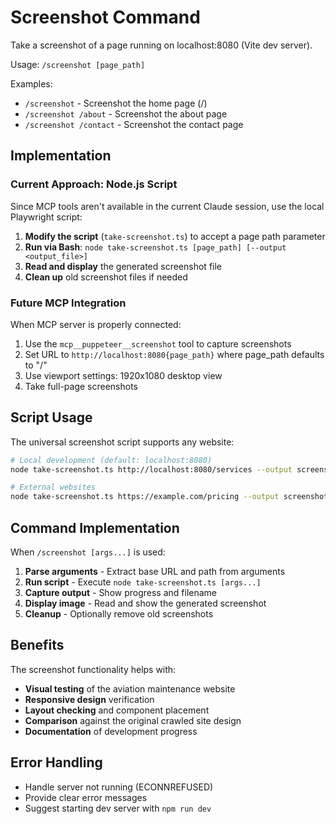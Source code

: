 # Screenshot Command

Take a screenshot of a page running on localhost:8080 (Vite dev server).

Usage: `/screenshot [page_path]`

Examples:

- `/screenshot` - Screenshot the home page (/)
- `/screenshot /about` - Screenshot the about page
- `/screenshot /contact` - Screenshot the contact page

## Implementation

### Current Approach: Node.js Script

Since MCP tools aren't available in the current Claude session, use the local Playwright script:

1. **Modify the script** (`take-screenshot.ts`) to accept a page path parameter
2. **Run via Bash**: `node take-screenshot.ts [page_path] [--output <output_file>]`
3. **Read and display** the generated screenshot file
4. **Clean up** old screenshot files if needed

### Future MCP Integration

When MCP server is properly connected:

1. Use the `mcp__puppeteer__screenshot` tool to capture screenshots
2. Set URL to `http://localhost:8080{page_path}` where page_path defaults to "/"
3. Use viewport settings: 1920x1080 desktop view
4. Take full-page screenshots

## Script Usage

The universal screenshot script supports any website:

```bash
# Local development (default: localhost:8080)
node take-screenshot.ts http://localhost:8080/services --output screenshot.png # Port 8080 with output file

# External websites
node take-screenshot.ts https://example.com/pricing --output screenshot.png        # Any external site
```

## Command Implementation

When `/screenshot [args...]` is used:

1. **Parse arguments** - Extract base URL and path from arguments
2. **Run script** - Execute `node take-screenshot.ts [args...]`
3. **Capture output** - Show progress and filename
4. **Display image** - Read and show the generated screenshot
5. **Cleanup** - Optionally remove old screenshots

## Benefits

The screenshot functionality helps with:

- **Visual testing** of the aviation maintenance website
- **Responsive design** verification
- **Layout checking** and component placement
- **Comparison** against the original crawled site design
- **Documentation** of development progress

## Error Handling

- Handle server not running (ECONNREFUSED)
- Provide clear error messages
- Suggest starting dev server with `npm run dev`
